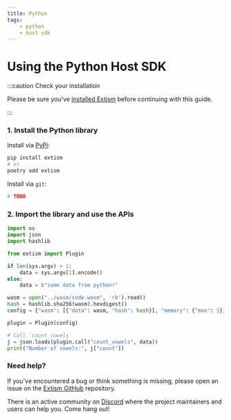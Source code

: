 ```yaml
---
title: Python
tags:
    - python
    - host sdk
---
```


# Using the Python Host SDK


:::caution Check your installation

Please be sure you've [installed Extism](/docs/install) before continuing with this guide.

:::

### 1. Install the Python library

Install via [PyPi](https://pypi.org/):
```sh
pip install extism
# or 
poetry add extism
```

Install via `git`:
```sh
# TODO
```

### 2. Import the library and use the APIs

```python title=app.py
import os
import json
import hashlib

from extism import Plugin

if len(sys.argv) > 1:
    data = sys.argv[1].encode()
else:
    data = b"some data from python!"

wasm = open("../wasm/code.wasm", 'rb').read()
hash = hashlib.sha256(wasm).hexdigest()
config = {"wasm": [{"data": wasm, "hash": hash}], "memory": {"max": 5}}

plugin = Plugin(config)

# Call `count_vowels`
j = json.loads(plugin.call("count_vowels", data))
print("Number of vowels:", j["count"])

```


### Need help?

If you've encountered a bug or think something is missing, please open an issue on the [Extism GitHub](https://github.com/extism/extism) repository.

There is an active community on [Discord](https://discord.gg/cx3usBCWnc) where the project maintainers and users can help you. Come hang out!


